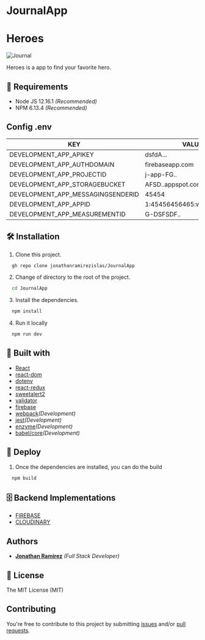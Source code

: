 # JournalApp
# Heroes
    

![Journal](https://res.cloudinary.com/djuqxjkh3/image/upload/v1611868581/JOURNAL/jounalapp_mz14lo.gif)

Heroes is a app to find your favorite hero.

## 📢 Requirements
- Node JS 12.16.1 _(Recommended)_
- NPM 6.13.4 _(Recommended)_

## Config .env

| KEY | VALUE|
| ----- | ---- |
|DEVELOPMENT_APP_APIKEY|dsfdA...|
|DEVELOPMENT_APP_AUTHDOMAIN |firebaseapp.com |
|DEVELOPMENT_APP_PROJECTID|j-app-FG.. |
|DEVELOPMENT_APP_STORAGEBUCKET|AFSD..appspot.com |
|DEVELOPMENT_APP_MESSAGINGSENDERID|45454 |
|DEVELOPMENT_APP_APPID|1:45456456465:web:ADFSDG...|
|DEVELOPMENT_APP_MEASUREMENTID|G-DSFSDF..|

## 🛠 Installation
1. Clone this project.
```bash
  gh repo clone jonathanramirezislas/JournalApp
```
2. Change of directory to the root of the project.
```bash
  cd JournalApp
```
3. Install the dependencies.
```bash
  npm install
```
4. Run it locally
```bash
  npm run dev
```

## 🔧 Built with
- [React](https://es.reactjs.org) 
- [react-dom](https://es.reactjs.org/docs/react-dom.html)
- [dotenv](https://www.npmjs.com/package/dotenv)
- [react-redux](https://react-redux.js.org)
- [sweetalert2](https://www.npmjs.com/package/sweetalert2)
- [validator](https://www.npmjs.com/package/validator)
- [firebase](https://firebase.google.com/)
- [webpack](https://webpack.js.org/)_(Development)_
- [jest](https://jestjs.io/)_(Development)_
- [enzyme](https://enzymejs.github.io/enzyme/)_(Development)_
- [babel/core](https://www.npmjs.com/package/@babel/core)_(Development)_


## 🚀 Deploy
1. Once the dependencies are installed, you can do the build
```bash
  npm build
```

## 🗄️ Backend Implementations

- [FIREBASE](https://firebase.google.com)
- [CLOUDINARY](https://cloudinary.com)


## Authors

- **[Jonathan Ramirez](https://github.com/jonathanramirezislas)** _(Full Stack Developer)_


## 📜 License
The MIT License (MIT)

## Contributing

You're free to contribute to this project by submitting [issues](https://github.com/jonathanramirezislas/JournalApp/issues) and/or [pull requests](https://github.com/jonathanramirezislas/JournalApp/pulls).



